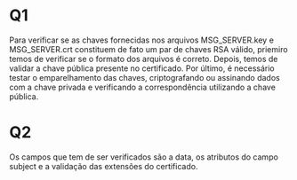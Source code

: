 # Q1
Para verificar se as chaves fornecidas nos arquivos MSG_SERVER.key e MSG_SERVER.crt constituem de fato um par de chaves RSA válido, priemiro temos de verificar se o formato dos arquivos é correto. Depois, temos de validar a chave pública presente no certificado. Por último, é necessário testar o emparelhamento das chaves, criptografando ou assinando dados com a chave privada e verificando a correspondência utilizando a chave pública.

# Q2
Os campos que tem de ser verificados são a data, os atributos do campo subject e a validação das extensões do certificado.